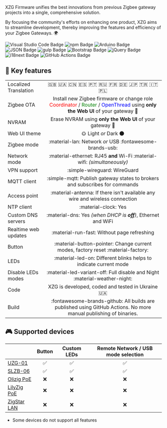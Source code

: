 
XZG Firmware unifies the best innovations from previous Zigbee gateway projects into a single, comprehensive solution.

By focusing the community's efforts on enhancing one product, XZG aims to streamline development, thereby improving the features and efficiency of your Zigbee Gateways. 🌍



<div class="badges">
  <img src="https://img.shields.io/badge/Visual%20Studio%20Code-007ACC?logo=visualstudiocode&logoColor=fff&style=plastic" alt="Visual Studio Code Badge">
  <img src="https://img.shields.io/badge/npm-CB3837?logo=npm&logoColor=fff&style=plastic" alt="npm Badge">
  <img src="https://img.shields.io/badge/Arduino-00878F?logo=arduino&logoColor=fff&style=plastic" alt="Arduino Badge">
  <img src="https://img.shields.io/badge/JSON-000?logo=json&logoColor=fff&style=plastic" alt="JSON Badge">
  <img src="https://img.shields.io/badge/gulp-CF4647?logo=gulp&logoColor=fff&style=plastic" alt="gulp Badge">
  <img src="https://img.shields.io/badge/Bootstrap-7952B3?logo=bootstrap&logoColor=fff&style=plastic" alt="Bootstrap Badge">
  <img src="https://img.shields.io/badge/jQuery-0769AD?logo=jquery&logoColor=fff&style=plastic" alt="jQuery Badge">
  <img src="https://img.shields.io/badge/i18next-26A69A?logo=i18next&logoColor=fff&style=plastic" alt="i18next Badge">
  <img src="https://img.shields.io/badge/GitHub%20Actions-2088FF?logo=githubactions&logoColor=fff&style=plastic" alt="GitHub Actions Badge">
</div>


## 🍓 Key features   

|                       |                                                                                                                                                                                                                      |
| :-------------------- | :------------------------------------------------------------------------------------------------------------------------------------------------------------------------------------------------------------------: |
| Localized Translation |                                                                                  <div class="badges">🇬🇧 🇺🇦 🇨🇳 🇪🇸 🇵🇹 🇷🇺 🇫🇷 🇩🇪 🇯🇵 🇹🇷 🇮🇹 🇵🇱</div>                                                                                   |
| Zigbee OTA            | Install new Zigbee firmware or change role <span style="color:red">Coordinator</span> / <span style="color:green">Router</span> / <span style="color:blue">OpenThread</span> using **only the Web UI** of your gateway 🚀 |
| NVRAM                 |                                                                                    Erase NVRAM using **only the Web UI** of your gateway 🎉                                                                                     |
| Web UI theme          |                                                                                                 🌞 Light *or* Dark 🌑                                                                                                  |
| Zigbee mode           |                                                                               :material-lan: Network *or* USB :fontawesome-brands-usb:                                                                               |
| Network mode          |                                                                      :material-ethernet: RJ45 **and** Wi-Fi :material-wifi: *(simultaneously)*                                                                       |
| VPN support           |                                                                                             :simple-wireguard: WireGuard                                                                                             |
| MQTT client           |                                                                     :simple-mqtt: Publish gateway states to brokers and subscribes for commands                                                                      |
| Access point          |                                                                     :material-antenna: If there isn't available any wire and wireless connection                                                                     |
| NTP client            |                                                                                                 :material-clock: Yes                                                                                                 |
| Custom DNS servers    |                                                                            :material-dns: Yes *(when DHCP is **off**)*, Ethernet and WiFi                                                                            |
| Realtime web updates  |                                                                                     :material-run-fast:  Without page refreshing                                                                                     |
| Button                |                                                                  :material-button-pointer:   Change current modes, factory reset :material-factory:                                                                  |
| LEDs                  |                                                                          :material-led-on: Different blinks helps to indicate current mode                                                                           |
| Disable LEDs modes    |                                                                   :material-led-variant-off:   Full disable and Night    :material-weather-night:                                                                    |
| Code                  |                                                                                   XZG is developed, coded and tested in Ukraine 🇺🇦                                                                                    |
| Build                 |                                                  :fontawesome-brands-github: All builds are published using GitHub Actions. No more manual publishing of binaries.                                                   |

## 🎮 Supported devices 

|                 |       Button       |    Custom LEDs     | Remote Network / USB mode selection |
| :-------------- | :----------------: | :----------------: | :---------------------------------: |
| [UZG-01]()      | :white_check_mark: | :white_check_mark: |         :white_check_mark:          |
| [SLZB-06]()     | :white_check_mark: | :white_check_mark: |         :white_check_mark:          |
| [Olizig PoE]()  | :x:                | :x:                |         :x:                         |
| [LilyZig PoE]() | :x:                | :x:                |         :x:                         |
| [ZigStar LAN]() | :x:                | :x:                |         :x:                         |

* Some devices do not support all features




